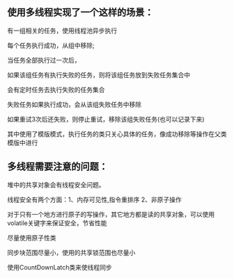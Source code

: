 ## 使用多线程实现了一个这样的场景：

有一组相关的任务，使用线程池异步执行


每个任务执行成功，从组中移除;


当任务全部执行过一次后，


如果该组任务有执行失败的任务，则将该组任务放到失败任务集合中


会有定时任务去执行失败的任务集合



失败任务如果执行成功，会从该组失败任务中移除


如果重试3次后还失败，则停止重试，移除该组失败任务(也可以记录下来)


其中使用了模版模式，执行任务的类只关心具体的任务，像成功移除等操作在父类模版中进行


## 多线程需要注意的问题：

堆中的共享对象会有线程安全问题。


线程安全有两个方面：1、内存可见性,指令重排序  2、非原子操作


对于只有一个地方进行原子的写操作，其它地方都是读的共享对象，可以使用volatile关键字来保证安全，节省性能


尽量使用原子性类


同步块范围尽量小，使用的共享锁范围也尽量小


使用CountDownLatch类来使线程同步
